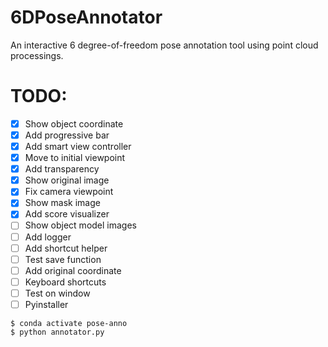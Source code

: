 # 6DPoseAnnotator

An interactive 6 degree-of-freedom pose annotation tool using point cloud processings.

<!-- <img src="./example.png" width="5000px"> -->

# TODO:
- [X] Show object coordinate
- [X] Add progressive bar
- [X] Add smart view controller
- [X] Move to initial viewpoint
- [X] Add transparency
- [X] Show original image
- [X] Fix camera viewpoint
- [X] Show mask image
- [X] Add score visualizer
- [ ] Show object model images
- [ ] Add logger
- [ ] Add shortcut helper
- [ ] Test save function 
- [ ] Add original coordinate
- [ ] Keyboard shortcuts
- [ ] Test on window
- [ ] Pyinstaller

```
$ conda activate pose-anno
$ python annotator.py
```

